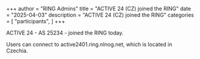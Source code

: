 +++
author = "RING Admins"
title = "ACTIVE 24 (CZ) joined the RING"
date = "2025-04-03"
description = "ACTIVE 24 (CZ) joined the RING"
categories = [
    "participants",
]
+++

ACTIVE 24 - AS 25234 - joined the RING today.

> 

Users can connect to active2401.ring.nlnog.net, which is located in Czechia.
